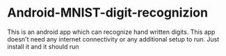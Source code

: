 # Android-MNIST-digit-recognizion
This is an android app which can recognize hand written digits. This app doesn't need any internet connectivity or any additional setup to run. Just install it and it should run
